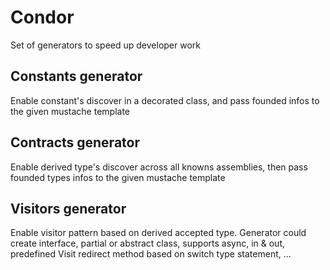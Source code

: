 # Condor

Set of generators to speed up developer work

## Constants generator

Enable constant's discover in a decorated class, and pass founded infos to the given mustache template 

## Contracts generator 

Enable derived type's discover across all knowns assemblies, then pass founded types infos to the given mustache template 

## Visitors generator 

Enable visitor pattern based on derived accepted type. Generator could create interface, partial or abstract class, supports async, in & out, predefined Visit redirect method based on switch type statement, ...